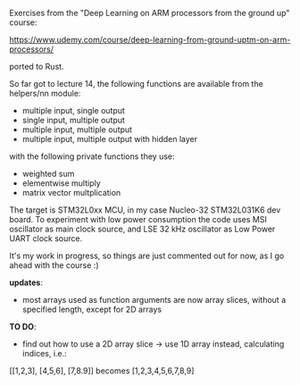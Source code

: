 Exercises from the "Deep Learning on ARM processors from the ground up" course:

https://www.udemy.com/course/deep-learning-from-ground-uptm-on-arm-processors/

ported to Rust.

So far got to lecture 14, the following functions are available from the helpers/nn module:

* multiple input, single output
* single input, multiple output
* multiple input, multiple output
* multiple input, multiple output with hidden layer

with the following private functions they use:

* weighted sum
* elementwise multiply
* matrix vector multplication

The target is STM32L0xx MCU, in my case Nucleo-32 STM32L031K6 dev board. To experiment with low power consumption the code uses MSI oscillator as main clock source, and LSE 32 kHz oscillator as Low Power UART clock source. 

It's my work in progress, so things are just commented out for now, as I go ahead with the course :)

__updates__:

* most arrays used as function arguments are now array slices, without a specified length, except for 2D arrays

__TO DO__:

* find out how to use a 2D array slice -> use 1D array instead, calculating indices, i.e.:

[[1,2,3], [4,5,6], [7,8.9]] becomes [1,2,3,4,5,6,7,8,9] 


